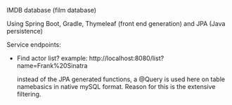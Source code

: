 IMDB database (film database)

Using Spring Boot, Gradle, Thymeleaf (front end generation) and JPA (Java persistence)


Service endpoints:

- Find actor 
  list?<actor name>
  example:
  http://localhost:8080/list?name=Frank%20Sinatra

  instead of the JPA generated functions, a @Query is used here on table namebasics 
  in native mySQL format.
  Reason for this is the extensive filtering.
